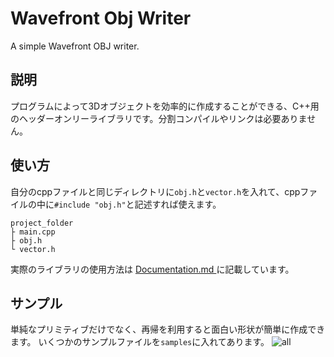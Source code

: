Wavefront Obj Writer
===

A simple Wavefront OBJ writer.


## 説明
プログラムによって3Dオブジェクトを効率的に作成することができる、C++用のヘッダーオンリーライブラリです。分割コンパイルやリンクは必要ありません。

## 使い方
自分のcppファイルと同じディレクトリに`obj.h`と`vector.h`を入れて、cppファイルの中に`#include "obj.h"`と記述すれば使えます。

```
project_folder
├ main.cpp
├ obj.h
└ vector.h  
```

実際のライブラリの使用方法は <a href="https://github.com/nishidate-yuki/WavefrontObjWriter/blob/master/Documentation.md"> Documentation.md </a> に記載しています。

## サンプル

単純なプリミティブだけでなく、再帰を利用すると面白い形状が簡単に作成できます。
いくつかのサンプルファイルを`samples`に入れてあります。
![all](https://user-images.githubusercontent.com/30839669/75106473-7485db00-5660-11ea-8462-c51af1e3875f.png)